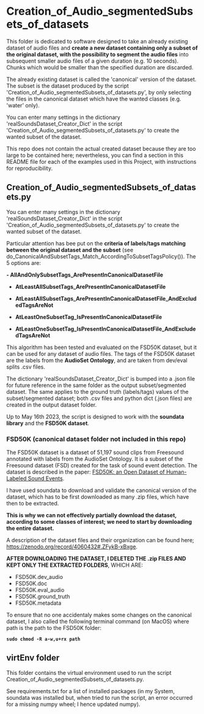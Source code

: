 # Creation_of_Audio_segmentedSubsets_of_datasets

This folder is dedicated to software designed to take an already existing dataset of audio files and <b>create a new dataset containing only a subset of the original dataset, with the possibility to segment the audio files</b> into subsequent smaller audio files of a given duration (e.g. 10 seconds). Chunks which would be smaller than the specified duration are discarded.

The already existing dataset is called the 'canonical' version of the dataset.
The subset is the dataset produced by the script 'Creation_of_Audio_segmentedSubsets_of_datasets.py', by only selecting the files in the canonical dataset which have the wanted classes (e.g. 'water' only).

You can enter many settings in the dictionary 'realSoundsDataset_Creator_Dict' in the script 'Creation_of_Audio_segmentedSubsets_of_datasets.py' to create the wanted subset of the dataset.

This repo does not contain the actual created dataset because they are too large to be contained here; nevertheless, you can find a section in this README file for each of the examples used in this Project, with instructions for reproducibility.

## Creation_of_Audio_segmentedSubsets_of_datasets.py

You can enter many settings in the dictionary 'realSoundsDataset_Creator_Dict' in the script 'Creation_of_Audio_segmentedSubsets_of_datasets.py' to create the wanted subset of the dataset.

Particular attention has bee put on the <b>criteria of labels/tags matching between the original dataset and the subset</b> (see do_CanonicalAndSubsetTags_Match_AccordingToSubsetTagsPolicy()). 
The 5 options are:

<b>
- AllAndOnlySubsetTags_ArePresentInCanonicalDatasetFile
  
- AtLeastAllSubsetTags_ArePresentInCanonicalDatasetFile
  
- AtLeastAllSubsetTags_ArePresentInCanonicalDatasetFile_AndExcludedTagsAreNot
  
- AtLeastOneSubsetTag_IsPresentInCanonicalDatasetFile
  
- AtLeastOneSubsetTag_IsPresentInCanonicalDatasetFile_AndExcludedTagsAreNot
</b>

This algorithm has been tested and evaluated on the FSD50K dataset, but it can be used for any dataset of audio files.
The tags of the FSD50K dataset are the labels from the <b>AudioSet Ontology</b>, and are taken from dev/eval splits .csv files.

The dictionary 'realSoundsDataset_Creator_Dict' is bumped into a .json file for future reference in the same folder as the output subset/segmented dataset.
The same applies to the ground truth (labels/tags) values of the subset/segmented dataset; both .csv files and python dict (.json files) are created in the output dataset folder.

Up to May 16th 2023, the script is designed to work with the <b>soundata library</b> and the <b>FSD50K dataset</b>.

### FSD50K (canonical dataset folder not included in this repo)

The FSD50K dataset is a dataset of 51,197 sound clips from Freesound annotated with labels from the AudioSet Ontology. It is a subset of the Freesound dataset (FSD) created for the task of sound event detection. The dataset is described in the paper: [FSD50K: an Open Dataset of Human-Labeled Sound Events](https://arxiv.org/abs/2010.00475).

I have used soundata to download and validate the canonical version of the dataset, which has to be first downloaded as many .zip files, which have then to be extracted.

<b> This is why we can not effectively partially download the dataset, according to some classes of interest; we need to start by downloading the entire dataset.</b>

A description of the dataset files and their organization can be found here; https://zenodo.org/record/4060432#.ZFykB-xBxge.

<b>AFTER DOWNLOADING THE DATASET, I DELETED THE .zip FILES AND KEPT ONLY THE EXTRACTED FOLDERS</b>, WHICH ARE:

- FSD50K.dev_audio
- FSD50K.doc
- FSD50K.eval_audio
- FSD50K.ground_truth
- FSD50K.metadata

To ensure that no one accidentaly makes some changes on the canonical dataset, I also called the following terminal command (on MacOS) where path is the path to the FSD50K folder:

<b>```sudo chmod -R a-w,u+rx path```</b>

## virtEnv folder

This folder contains the virtual environment used to run the script Creation_of_Audio_segmentedSubsets_of_datasets.py.

See requirements.txt for a list of installed packages (in my System, soundata was installed but, when tried to run the script, an error occurred for a missing numpy wheel; I hence updated numpy).